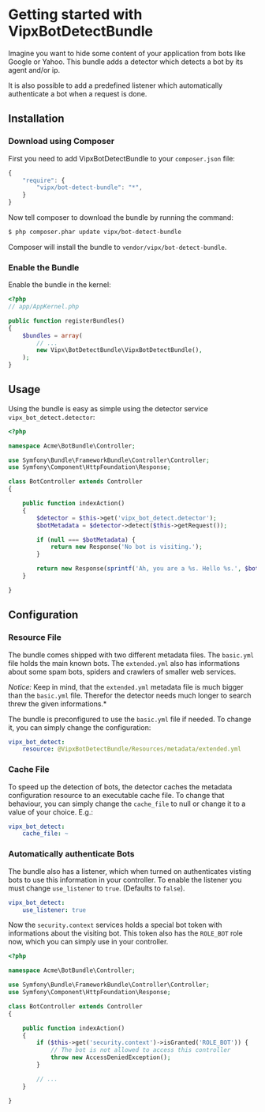 # Getting started with VipxBotDetectBundle

Imagine you want to hide some content of your application from bots like Google or Yahoo. This bundle adds a detector which detects a bot by its agent and/or ip.

It is also possible to add a predefined listener which automatically authenticate a bot when a request is done.

## Installation

### Download using Composer

First you need to add VipxBotDetectBundle to your `composer.json` file:

``` js
{
    "require": {
        "vipx/bot-detect-bundle": "*",
    }
}
```

Now tell composer to download the bundle by running the command:

``` bash
$ php composer.phar update vipx/bot-detect-bundle
```

Composer will install the bundle to `vendor/vipx/bot-detect-bundle`.

### Enable the Bundle

Enable the bundle in the kernel:

``` php
<?php
// app/AppKernel.php

public function registerBundles()
{
    $bundles = array(
        // ...
        new Vipx\BotDetectBundle\VipxBotDetectBundle(),
    );
}
```

## Usage

Using the bundle is easy as simple using the detector service `vipx_bot_detect.detector`:

``` php
<?php

namespace Acme\BotBundle\Controller;

use Symfony\Bundle\FrameworkBundle\Controller\Controller;
use Symfony\Component\HttpFoundation\Response;

class BotController extends Controller
{

    public function indexAction()
    {
        $detector = $this->get('vipx_bot_detect.detector');
        $botMetadata = $detector->detect($this->getRequest());

        if (null === $botMetadata) {
            return new Response('No bot is visiting.');
        }

        return new Response(sprintf('Ah, you are a %s. Hello %s.', $botMetadata->getType(), $botMetadata->getName()));
    }

}
```

## Configuration

### Resource File

The bundle comes shipped with two different metadata files. The `basic.yml` file holds the main known bots. The `extended.yml` also has informations about some spam bots, spiders and crawlers of smaller web services.

*Notice:* Keep in mind, that the `extended.yml` metadata file is much bigger than the `basic.yml` file. Therefor the detector needs much longer to search threw the given informations.*

The bundle is preconfigured to use the `basic.yml` file if needed. To change it, you can simply change the configuration:

``` yaml
vipx_bot_detect:
    resource: @VipxBotDetectBundle/Resources/metadata/extended.yml
```

### Cache File

To speed up the detection of bots, the detector caches the metadata configuration resource to an executable cache file. To change that behaviour, you can simply change the `cache_file` to null or change it to a value of your choice. E.g.:

``` yaml
vipx_bot_detect:
    cache_file: ~
```

### Automatically authenticate Bots

The bundle also has a listener, which when turned on authenticates visting bots to use this information in your controller. To enable the listener you must change `use_listener` to `true`. (Defaults to `false`).

``` yaml
vipx_bot_detect:
    use_listener: true
```

Now the `security.context` services holds a special bot token with informations about the visiting bot. This token also has the `ROLE_BOT` role now, which you can simply use in your controller.

``` php
<?php

namespace Acme\BotBundle\Controller;

use Symfony\Bundle\FrameworkBundle\Controller\Controller;
use Symfony\Component\HttpFoundation\Response;

class BotController extends Controller
{

    public function indexAction()
    {
        if ($this->get('security.context')->isGranted('ROLE_BOT')) {
            // The bot is not allowed to access this controller
            throw new AccessDeniedException();
        }

        // ...
    }

}
```